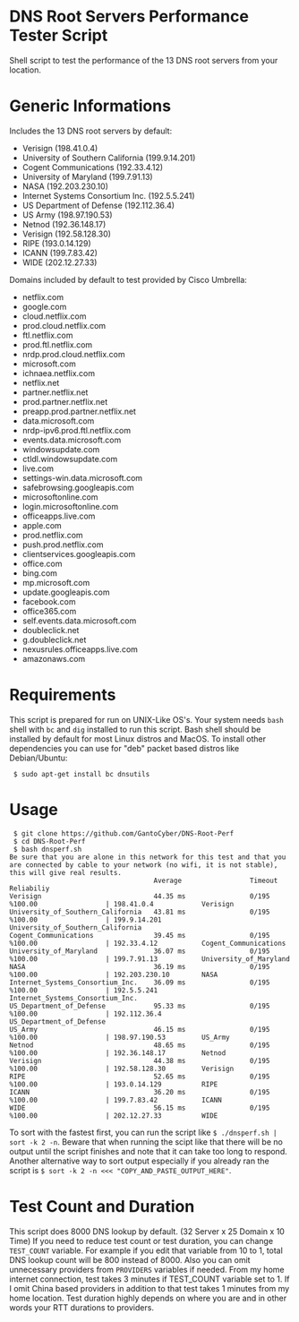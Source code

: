 # DNS Root Servers Performance Tester Script

Shell script to test the performance of the 13 DNS root servers from your location.

# Generic Informations

Includes the 13 DNS root servers by default: 
* Verisign (198.41.0.4)
* University of Southern California (199.9.14.201)
* Cogent Communications (192.33.4.12) 
* University of Maryland (199.7.91.13)
* NASA (192.203.230.10)
* Internet Systems Consortium Inc. (192.5.5.241)
* US Department of Defense (192.112.36.4)
* US Army (198.97.190.53)
* Netnod (192.36.148.17)
* Verisign (192.58.128.30)
* RIPE (193.0.14.129)
* ICANN (199.7.83.42)
* WIDE (202.12.27.33)

Domains included by default to test provided by Cisco Umbrella:
* netflix.com
* google.com
* cloud.netflix.com
* prod.cloud.netflix.com
* ftl.netflix.com
* prod.ftl.netflix.com
* nrdp.prod.cloud.netflix.com
* microsoft.com
* ichnaea.netflix.com
* netflix.net
* partner.netflix.net
* prod.partner.netflix.net
* preapp.prod.partner.netflix.net
* data.microsoft.com
* nrdp-ipv6.prod.ftl.netflix.com
* events.data.microsoft.com
* windowsupdate.com
* ctldl.windowsupdate.com
* live.com
* settings-win.data.microsoft.com
* safebrowsing.googleapis.com
* microsoftonline.com
* login.microsoftonline.com
* officeapps.live.com
* apple.com
* prod.netflix.com
* push.prod.netflix.com
* clientservices.googleapis.com
* office.com
* bing.com
* mp.microsoft.com
* update.googleapis.com
* facebook.com
* office365.com
* self.events.data.microsoft.com
* doubleclick.net
* g.doubleclick.net
* nexusrules.officeapps.live.com
* amazonaws.com

# Requirements 

This script is prepared for run on UNIX-Like OS's. Your system needs `bash` shell with `bc` and `dig` installed to run this script. Bash shell should be installed by default for most Linux distros and MacOS. To install other dependencies you can use for "deb" packet based distros like Debian/Ubuntu:

```
 $ sudo apt-get install bc dnsutils
```

# Usage

``` 
 $ git clone https://github.com/GantoCyber/DNS-Root-Perf
 $ cd DNS-Root-Perf
 $ bash dnsperf.sh
Be sure that you are alone in this network for this test and that you are connected by cable to your network (no wifi, it is not stable), this will give real results.
                                    Average                 Timeout                 Reliabiliy
Verisign                            44.35 ms                0/195                   %100.00                 | 198.41.0.4            Verisign
University_of_Southern_California   43.81 ms                0/195                   %100.00                 | 199.9.14.201          University_of_Southern_California
Cogent_Communications               39.45 ms                0/195                   %100.00                 | 192.33.4.12           Cogent_Communications
University_of_Maryland              36.07 ms                0/195                   %100.00                 | 199.7.91.13           University_of_Maryland
NASA                                36.19 ms                0/195                   %100.00                 | 192.203.230.10        NASA
Internet_Systems_Consortium_Inc.    36.09 ms                0/195                   %100.00                 | 192.5.5.241           Internet_Systems_Consortium_Inc.
US_Department_of_Defense            95.33 ms                0/195                   %100.00                 | 192.112.36.4          US_Department_of_Defense
US_Army                             46.15 ms                0/195                   %100.00                 | 198.97.190.53         US_Army
Netnod                              48.65 ms                0/195                   %100.00                 | 192.36.148.17         Netnod
Verisign                            44.38 ms                0/195                   %100.00                 | 192.58.128.30         Verisign
RIPE                                52.65 ms                0/195                   %100.00                 | 193.0.14.129          RIPE
ICANN                               36.20 ms                0/195                   %100.00                 | 199.7.83.42           ICANN
WIDE                                56.15 ms                0/195                   %100.00                 | 202.12.27.33          WIDE
```

To sort with the fastest first, you can run the script like `$ ./dnsperf.sh | sort -k 2 -n`. Beware that when running the scipt like that there will be no output until the script finishes and note that it can take too long to respond. Another alternative way to sort output especially if you already ran the script is  `$ sort -k 2 -n <<< "COPY_AND_PASTE_OUTPUT_HERE"`.

# Test Count and Duration

This script does 8000 DNS lookup by default. (32 Server x 25 Domain x 10 Time) If you need to reduce test count or test duration, you can change `TEST_COUNT` variable. For example if you edit that variable from 10 to 1, total DNS lookup count will be 800 instead of 8000. Also you can omit unnecessary providers from `PROVIDERS` variables if needed. From my home internet connection, test takes 3 minutes if TEST_COUNT variable set to 1. If I omit China based providers in addition to that test takes 1 minutes from my home location. Test duration highly depends on where you are and in other words your RTT durations to providers.

